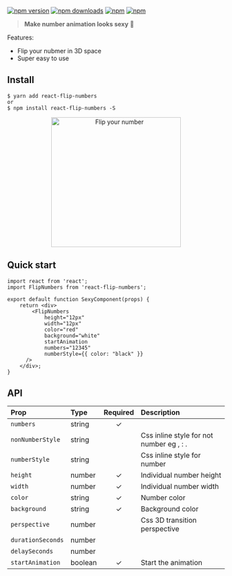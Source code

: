 [![npm version](https://img.shields.io/npm/v/react-flip-numbers.svg?style=flat-square)](https://www.npmjs.com/package/react-flip-numbers)
[![npm downloads](https://img.shields.io/npm/dm/react-flip-numbers.svg?style=flat-square)](https://www.npmjs.com/package/react-flip-numbers)
[![npm](https://img.shields.io/npm/dt/react-flip-numbers.svg?style=flat-square)](https://www.npmjs.com/package/react-flip-numbers)
[![npm](https://img.shields.io/npm/l/react-flip-numbers.svg?style=flat-square)](https://www.npmjs.com/package/react-flip-numbers)

> **Make number animation looks sexy** :clap:

Features:

* Flip your nubmer in 3D space
* Super easy to use

## Install

    $ yarn add react-flip-numbers
    or
    $ npm install react-flip-numbers -S


<p align="center">
    <img width="300" src="https://raw.githubusercontent.com/bluebill1049/react-flip-numbers/master/flip-ya-numbers.gif" alt="Flip your number" />
</p>


## Quick start

    import react from 'react';
    import FlipNumbers from 'react-flip-numbers';

    export default function SexyComponent(props) {
        return <div>
            <FlipNumbers
                height="12px"
                width="12px"
                color="red"
                background="white"
                startAnimation
                numbers="12345"
                numberStyle={{ color: "black" }}
          />
        </div>;
    }

## API

| Prop                  | Type     | Required | Description                                                                            |
| :-------------------- | :------- | :------: | :------------------------------------------------------------------------------------- |
| `numbers`      | string  |    ✓     |                                  |
| `nonNumberStyle`            | string    |          | Css inline style for not number eg , : . |
| `numberStyle`            | string    |          | Css inline style for number |
| `height`              | number |    ✓      | Individual number height |
| `width`              | number |    ✓      | Individual number width |
| `color`              | string |     ✓     | Number color |
| `background`              | string |    ✓      | Background color |
| `perspective`              | number |          | Css 3D transition perspective |
| `durationSeconds`              | number |          |  |
| `delaySeconds`              | number |          |  |
| `startAnimation`              | boolean |     ✓     | Start the animation |
